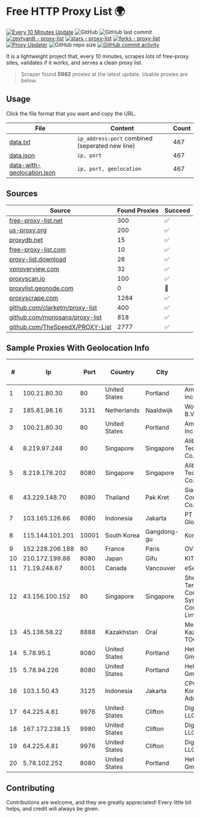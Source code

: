 
# Free HTTP Proxy List 🌍

[![Every 10 Minutes Update](https://github.com/mertguvencli/http-proxy-list/actions/workflows/main.yml/badge.svg?branch=main)](https://github.com/mertguvencli/http-proxy-list/actions/workflows/main.yml)
![GitHub](https://img.shields.io/github/license/mertguvencli/http-proxy-list)
![GitHub last commit](https://img.shields.io/github/last-commit/mertguvencli/http-proxy-list)
[![zevtyardt - proxy-list](https://img.shields.io/static/v1?label=zevtyardt&message=proxy-list&color=blue&logo=github)](https://github.com/zevtyardt/proxy-list "Go to GitHub repo")
[![stars - proxy-list](https://img.shields.io/github/stars/zevtyardt/proxy-list?style=social)](https://github.com/zevtyardt/proxy-list)
[![forks - proxy-list](https://img.shields.io/github/forks/zevtyardt/proxy-list?style=social)](https://github.com/zevtyardt/proxy-list)
[![Proxy Updater](https://github.com/zevtyardt/proxy-list/workflows/Proxy%20Updater/badge.svg)](https://github.com/zevtyardt/proxy-list/actions?query=workflow:"Proxy+Updater")
![GitHub repo size](https://img.shields.io/github/repo-size/zevtyardt/proxy-list)
[![GitHub commit activity](https://img.shields.io/github/commit-activity/m/zevtyardt/proxy-list?logo=commits)](https://github.com/zevtyardt/proxy-list/commits/main)

It is a lightweight project that, every 10 minutes, scrapes lots of free-proxy sites, validates if it works, and serves a clean proxy list.

> Scraper found **5962** proxies at the latest update. Usable proxies are below.

## Usage

Click the file format that you want and copy the URL.

|File|Content|Count|
|----|-------|-----|
|[data.txt](https://raw.githubusercontent.com/mertguvencli/http-proxy-list/main/proxy-list/data.txt)|`ip_address:port` combined (seperated new line)|467|
|[data.json](https://raw.githubusercontent.com/mertguvencli/http-proxy-list/main/proxy-list/data.json)|`ip, port`|467|
|[data-with-geolocation.json](https://raw.githubusercontent.com/mertguvencli/http-proxy-list/main/proxy-list/data-with-geolocation.json)|`ip, port, geolocation`|467|

## Sources

|Source|Found Proxies|Succeed|
|------|-------------|-------|
|[free-proxy-list.net](https://free-proxy-list.net)|300|✅|
|[us-proxy.org](https://www.us-proxy.org)|200|✅|
|[proxydb.net](http://proxydb.net)|15|✅|
|[free-proxy-list.com](https://free-proxy-list.com/?page=&port=&type%5B%5D=http&type%5B%5D=https&up_time=0&search=Search)|10|✅|
|[proxy-list.download](https://www.proxy-list.download/HTTP)|26|✅|
|[vpnoverview.com](https://vpnoverview.com/privacy/anonymous-browsing/free-proxy-servers)|32|✅|
|[proxyscan.io](https://www.proxyscan.io)|100|✅|
|[proxylist.geonode.com](https://proxylist.geonode.com/api/proxy-list?limit=300&page=1&sort_by=lastChecked&sort_type=desc&protocols=http,https)|0|🚫|
|[proxyscrape.com](https://api.proxyscrape.com/v2/?request=displayproxies&protocol=http&timeout=10000&country=all&ssl=all&anonymity=all)|1284|✅|
|[github.com/clarketm/proxy-list](https://raw.githubusercontent.com/clarketm/proxy-list/master/proxy-list-raw.txt)|400|✅|
|[github.com/monosans/proxy-list](https://raw.githubusercontent.com/monosans/proxy-list/main/proxies/http.txt)|818|✅|
|[github.com/TheSpeedX/PROXY-List](https://raw.githubusercontent.com/TheSpeedX/PROXY-List/master/http.txt)|2777|✅|


## Sample Proxies With Geolocation Info

|#|Ip|Port|Country|City|Internet Service Provider|
|-|--|----|-------|----|-------------------------|
|1|100.21.80.30|80|United States|Portland|Amazon.com, Inc.|
|2|185.81.98.16|3131|Netherlands|Naaldwijk|WorldStream B.V.|
|3|100.21.80.30|80|United States|Portland|Amazon.com, Inc.|
|4|8.219.97.248|80|Singapore|Singapore|Alibaba (US) Technology Co., Ltd.|
|5|8.219.176.202|8080|Singapore|Singapore|Alibaba (US) Technology Co., Ltd.|
|6|43.229.148.70|8080|Thailand|Pak Kret|Siamdata Communication Co.|
|7|103.165.126.66|8080|Indonesia|Jakarta|PT iForte Global Internet|
|8|115.144.101.201|10001|South Korea|Gangdong-gu|Korea Telecom|
|9|152.228.206.188|80|France|Paris|OVH SAS|
|10|210.172.199.88|8080|Japan|Gifu|KITAGATA|
|11|71.19.248.67|8001|Canada|Vancouver|eSecureData|
|12|43.156.100.152|80|Singapore|Singapore|Shenzhen Tencent Computer Systems Company Limited|
|13|45.136.58.22|8888|Kazakhstan|Oral|Megahost Kazakhstan TOO|
|14|5.78.95.1|8080|United States|Portland|Hetzner Online GmbH|
|15|5.78.94.226|8080|United States|Portland|Hetzner Online GmbH|
|16|103.1.50.43|3125|Indonesia|Jakarta|CPCNet Hong Kong Ltd. - IP Administrator|
|17|64.225.4.81|9976|United States|Clifton|DigitalOcean, LLC|
|18|167.172.238.15|9980|United States|Clifton|DigitalOcean, LLC|
|19|64.225.4.81|9976|United States|Clifton|DigitalOcean, LLC|
|20|5.78.102.252|8080|United States|Portland|Hetzner Online GmbH|



## Contributing

Contributions are welcome, and they are greatly appreciated! Every
little bit helps, and credit will always be given.

